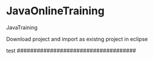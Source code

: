 # JavaOnlineTraining
JavaTraining


Download project and import as existng project in eclipse 


test ####################################